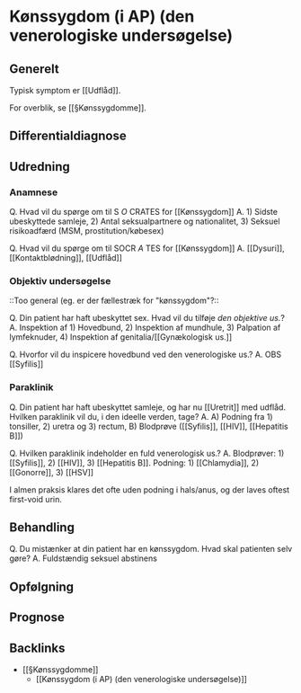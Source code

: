 # Kønssygdom (i AP) (den venerologiske undersøgelse)
## Generelt
Typisk symptom er [[Udflåd]].

For overblik, se [[§Kønssygdomme]].

## Differentialdiagnose

## Udredning
### Anamnese
Q. Hvad vil du spørge om til S *O* CRATES for [[Kønssygdom]] 
A. 1) Sidste ubeskyttede samleje, 2) Antal seksualpartnere og nationalitet, 3) Seksuel risikoadfærd (MSM, prostitution/købesex)

Q. Hvad vil du spørge om til SOCR *A* TES for [[Kønssygdom]] 
A. [[Dysuri]], [[Kontaktblødning]], [[Udflåd]]

### Objektiv undersøgelse
::Too general (eg. er der fællestræk for "kønssygdom"?::

Q. Din patient har haft ubeskyttet sex. Hvad vil du tilføje *den objektive us.*? 
A. Inspektion af 1) Hovedbund, 2) Inspektion af mundhule, 3) Palpation af lymfeknuder, 4) Inspektion af genitalia/[[Gynækologisk us.]]

Q. Hvorfor vil du inspicere hovedbund ved den venerologiske us.?
A. OBS [[Syfilis]]

### Paraklinik
Q. Din patient har haft ubeskyttet samleje, og har nu [[Uretrit]] med udflåd. Hvilken paraklinik vil du, i den ideelle verden, tage?
A. A) Podning fra 1) tonsiller, 2) uretra og 3) rectum, B)  Blodprøve ([[Syfilis]], [[HIV]], [[Hepatitis B]])

Q. Hvilken paraklinik indeholder en fuld venerologisk us.?
A. Blodprøver: 1) [[Syfilis]], 2) [[HIV]], 3) [[Hepatitis B]]. Podning: 1) [[Chlamydia]], 2) [[Gonorre]], 3) [[HSV]]

I almen praksis klares det ofte uden podning i hals/anus, og der laves oftest first-void urin.

## Behandling
Q. Du mistænker at din patient har en kønssygdom. Hvad skal patienten selv gøre?
A. Fuldstændig seksuel abstinens


## Opfølgning


## Prognose


## Backlinks
* [[§Kønssygdomme]]
	* [[Kønssygdom (i AP) (den venerologiske undersøgelse)]]

<!-- #anki/tag/med/Gynecology #anki/deck/Medicine #anki/tag/med/GP# #anki/tag/med/Urology #anki/tag/med/Infectious -->

<!-- {BearID:EAA453F5-D031-4F0D-9F82-09E43B0EA57B-3083-000014DAF82345B5} -->
